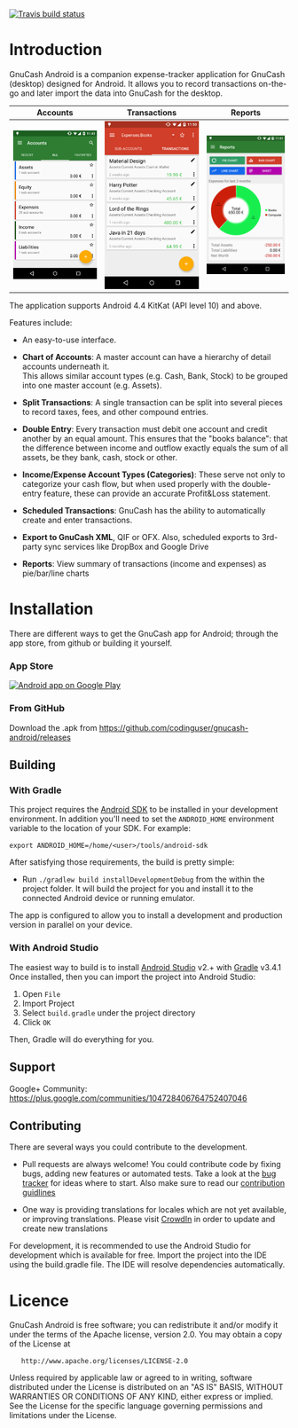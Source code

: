 <a href="https://travis-ci.org/codinguser/gnucash-android" target="_blank">
<img src="https://travis-ci.org/codinguser/gnucash-android.svg?branch=develop" alt="Travis build status" />
</a>

# Introduction

GnuCash Android is a companion expense-tracker application for GnuCash (desktop) designed for Android.
It allows you to record transactions on-the-go and later import the data into GnuCash for the desktop.

Accounts            |  Transactions          |  Reports
:-------------------------:|:-------------------------:|:-------------------------:
![Accounts List](docs/images/v2.0.0_home.png)  |  ![Transactions List](docs/images/v2.0.0_transactions_list.png) |  ![Reports](docs/images/v2.0.0_reports.png)

The application supports Android 4.4 KitKat (API level 10) and above.

Features include:

  * An easy-to-use interface.

  * **Chart of Accounts**: A master account can have a hierarchy of detail accounts underneath it.  
    This allows similar account types (e.g. Cash, Bank, Stock) to be grouped into one master account (e.g. Assets).

  * **Split Transactions**: A single transaction can be split into several pieces to record taxes, fees, and other compound entries.

  * **Double Entry**: Every transaction must debit one account and credit another by an equal amount.
    This ensures that the "books balance": that the difference between income and outflow exactly
    equals the sum of all assets, be they bank, cash, stock or other.

  * **Income/Expense Account Types (Categories)**: These serve not only to categorize your cash flow, but when used properly with the double-entry feature, these can provide an accurate Profit&Loss statement.

  * **Scheduled Transactions**: GnuCash has the ability to automatically create and enter transactions.

  * **Export to GnuCash XML**, QIF or OFX. Also, scheduled exports to 3rd-party sync services like DropBox and Google Drive

  * **Reports**: View summary of transactions (income and expenses) as pie/bar/line charts


# Installation

There are different ways to get the GnuCash app for Android; through
the app store, from github or building it yourself.


### App Store

<a href="http://play.google.com/store/apps/details?id=org.gnucash.android">
  <img alt="Android app on Google Play" src="http://developer.android.com/images/brand/en_generic_rgb_wo_60.png" />
</a>

### From GitHub

Download the .apk from https://github.com/codinguser/gnucash-android/releases

## Building

### With Gradle

This project requires the [Android SDK](http://developer.android.com/sdk/index.html)
to be installed in your development environment. In addition you'll need to set
the `ANDROID_HOME` environment variable to the location of your SDK. For example:

    export ANDROID_HOME=/home/<user>/tools/android-sdk

After satisfying those requirements, the build is pretty simple:

* Run `./gradlew build installDevelopmentDebug` from the within the project folder.
It will build the project for you and install it to the connected Android device or running emulator.

The app is configured to allow you to install a development and production version in parallel on your device.

### With Android Studio
The easiest way to build is to install [Android Studio](https://developer.android.com/sdk/index.html) v2.+
with [Gradle](https://www.gradle.org/) v3.4.1
Once installed, then you can import the project into Android Studio:

1. Open `File`
2. Import Project
3. Select `build.gradle` under the project directory
4. Click `OK`

Then, Gradle will do everything for you.

## Support

Google+ Community: https://plus.google.com/communities/104728406764752407046

## Contributing

There are several ways you could contribute to the development.

* Pull requests are always welcome! You could contribute code by fixing bugs, adding new features or automated tests. 
Take a look at the [bug tracker](https://github.com/codinguser/gnucash-android/issues?state=open)
for ideas where to start. Also make sure to read our [contribution guidlines](https://github.com/codinguser/gnucash-android/blob/master/.github/CONTRIBUTING.md)

* One way is providing translations for locales which are not yet available, or improving translations.
Please visit [CrowdIn](https://crowdin.com/project/gnucash-android) in order to update and create new translations

For development, it is recommended to use the Android Studio for development which is available for free.
Import the project into the IDE using the build.gradle file. The IDE will resolve dependencies automatically.

# Licence
GnuCash Android is free software; you can redistribute it and/or
modify it under the terms of the Apache license, version 2.0.
You may obtain a copy of the License at

       http://www.apache.org/licenses/LICENSE-2.0

Unless required by applicable law or agreed to in writing, software
distributed under the License is distributed on an "AS IS" BASIS,
WITHOUT WARRANTIES OR CONDITIONS OF ANY KIND, either express or implied.
See the License for the specific language governing permissions and
limitations under the License.
